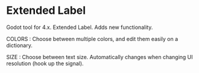 # Extended Label
Godot tool for 4.x. Extended Label. Adds new functionality.

COLORS : Choose between multiple colors, and edit them easily on a dictionary.

SIZE : Choose between text size. Automatically changes when changing UI resolution (hook up the signal).
